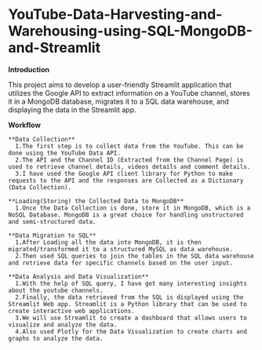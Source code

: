 # YouTube-Data-Harvesting-and-Warehousing-using-SQL-MongoDB-and-Streamlit

**Introduction**

This project aims to develop a user-friendly Streamlit application that utilizes the Google API to extract information on a YouTube channel, stores it in a MongoDB database, migrates it to a SQL data warehouse, and displaying the data in the Streamlit app.

**Workflow**

    **Data Collection**
      1.The first step is to collect data from the YouTube. This can be done using the YouTube Data API. 
      2.The API and the Channel ID (Extracted from the Channel Page) is used to retrieve channel details, videos details and comment details. 
      3.I have used the Google API client library for Python to make requests to the API and the responses are Collected as a Dictionary (Data Collection).
      
    **Loading(Storing) the Collected Data to MongoDB**
      1.Once the Data Collection is done, store it in MongoDB, which is a NoSQL Database. MongoDB is a great choice for handling unstructured and semi-structured data.
      
    **Data Migration to SQL**
      1.After Loading all the data into MongoDB, it is then migrated/transformed it to a structured MySQL as data warehouse.
      2.Then used SQL queries to join the tables in the SQL data warehouse and retrieve data for specific channels based on the user input.
      
    **Data Analysis and Data Visualization**
      1.With the help of SQL query, I have got many interesting insights about the youtube channels.
      2.Finally, the data retrieved from the SQL is displayed using the Streamlit Web app. Streamlit is a Python library that can be used to create interactive web applications. 
      3.We will use Streamlit to create a dashboard that allows users to visualize and analyze the data. 
      4.Also used Plotly for the Data Visualization to create charts and graphs to analyze the data.


